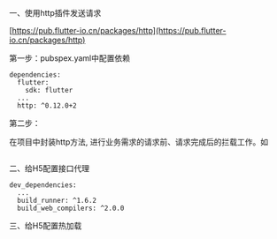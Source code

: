 一、使用http插件发送请求

[https://pub.flutter-io.cn/packages/http](https://pub.flutter-io.cn/packages/http)

第一步：pubspex.yaml中配置依赖

```
dependencies:
  flutter:
    sdk: flutter
  ...
  http: ^0.12.0+2
```

第二步：

在项目中封装http方法, 进行业务需求的请求前、请求完成后的拦载工作。如

```

```

二、给H5配置接口代理

```
dev_dependencies:
  ...
  build_runner: ^1.6.2
  build_web_compilers: ^2.0.0
```

三、给H5配置热加载

